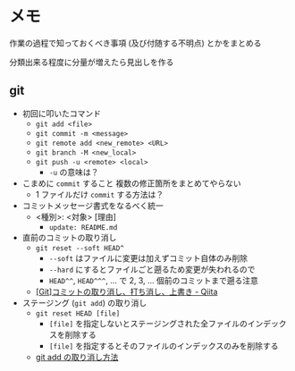 # メモ
作業の過程で知っておくべき事項 (及び付随する不明点) とかをまとめる

分類出来る程度に分量が増えたら見出しを作る

## git
- 初回に叩いたコマンド
    - `git add <file>`
    - `git commit -m <message>`
    - `git remote add <new_remote> <URL>`
    - `git branch -M <new_local>`
    - `git push -u <remote> <local>`
        - `-u` の意味は？
- こまめに `commit` すること 複数の修正箇所をまとめてやらない
    - 1 ファイルだけ `commit` する方法は？
- コミットメッセージ書式をなるべく統一
    - <種別>: <対象> \[理由\]
        - `update: README.md`
- 直前のコミットの取り消し
    - `git reset --soft HEAD^`
        - `--soft` はファイルに変更は加えずコミット自体のみ削除
        - `--hard` にするとファイルごと遡るため変更が失われるので
        - `HEAD^^`, `HEAD^^^`, ... で 2, 3, ... 個前のコミットまで遡る注意
    - [\[Git\]コミットの取り消し、打ち消し、上書き - Qiita](https://qiita.com/shuntaro_tamura/items/06281261d893acf049ed)
- ステージング (`git add`) の取り消し
    - `git reset HEAD [file]`
        - `[file]` を指定しないとステージングされた全ファイルのインデックスを削除する
        - `[file]` を指定するとそのファイルのインデックスのみを削除する
    - [git add の取り消し方法](https://proengineer.internous.co.jp/content/columnfeature/6969)
